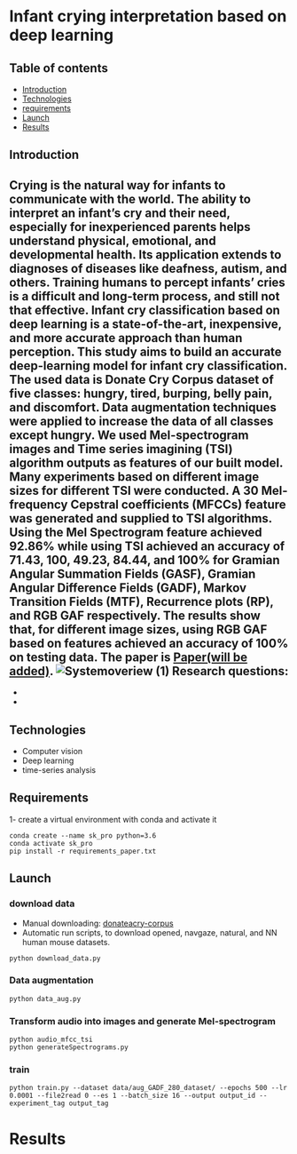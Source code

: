# Infant crying interpretation based on deep learning

## Table of contents
* [Introduction](#introduction)
* [Technologies](#technologies)
* [requirements](#requirements)
* [Launch](#launch)
* [Results](#results)

## Introduction
Crying is the natural way for infants to communicate with the world. The ability to interpret an infant’s cry and their need, especially for inexperienced parents helps understand physical, emotional, and developmental health. Its application extends to diagnoses of diseases like deafness, autism, and others. Training humans to percept infants’ cries is a difficult and long-term process, and still not that effective. Infant cry classification based on deep learning is a state-of-the-art, inexpensive, and more accurate approach than human perception. This study aims to build an accurate deep-learning model for infant cry classification. The used data is Donate Cry Corpus dataset of five classes: hungry, tired, burping, belly pain, and discomfort. Data augmentation techniques were applied to increase the data of all classes except hungry. We used Mel-spectrogram images and Time series imagining (TSI) algorithm outputs as features of our built model. Many experiments based on different image sizes for different TSI were conducted. A 30 Mel-frequency Cepstral coefficients (MFCCs) feature was generated and supplied to TSI algorithms. Using the Mel Spectrogram feature achieved 92.86% while using TSI achieved an accuracy of 71.43, 100, 49.23, 84.44, and 100% for Gramian Angular Summation Fields (GASF), Gramian Angular Difference Fields (GADF), Markov Transition Fields (MTF), Recurrence plots (RP), and RGB GAF respectively. The results show that, for different image sizes, using RGB GAF based on features achieved an accuracy of 100% on testing data. The paper is <a href="" target=
"_blank">Paper(will be added)</a>.
![Systemoveriew (1)](https://github.com/Hammoudmsh/Infant-Crying-Interpretation-based-on-Deep-Learning/assets/57059181/b539ea04-97da-4925-88cc-e005c0333663)
**Research questions:**
- 
- 
-

## Technologies
* Computer vision
* Deep learning
* time-series analysis

## Requirements
1- create a virtual environment with conda and activate it
```
conda create --name sk_pro python=3.6
conda activate sk_pro
pip install -r requirements_paper.txt
```
## Launch
### download data

* Manual downloading:
<a href="https://github.com/gveres/donateacry-corpus" target="_blank">donateacry-corpus</a>
* Automatic run scripts, to download opened, navgaze, natural, and NN human mouse datasets.
```
python download_data.py
```
### Data augmentation 
```
python data_aug.py
```
### Transform audio into images and generate Mel-spectrogram
```
python audio_mfcc_tsi
python generateSpectrograms.py
```

### train
```
python train.py --dataset data/aug_GADF_280_dataset/ --epochs 500 --lr 0.0001 --file2read 0 --es 1 --batch_size 16 --output output_id --experiment_tag output_tag
```
# Results


